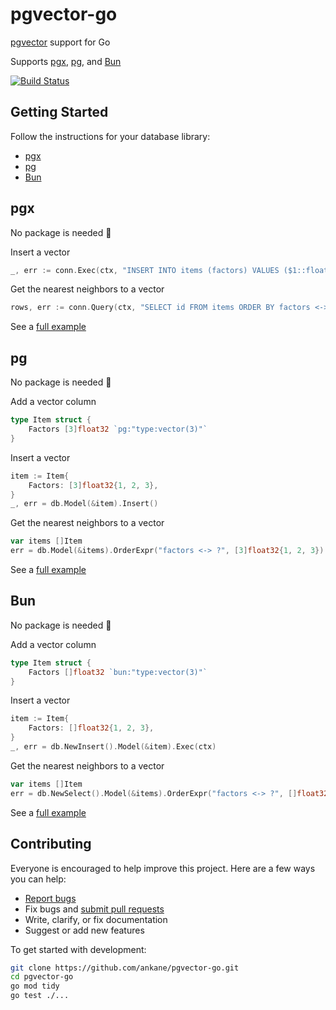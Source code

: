 # pgvector-go

[pgvector](https://github.com/ankane/pgvector) support for Go

Supports [pgx](https://github.com/jackc/pgx), [pg](https://github.com/go-pg/pg), and [Bun](https://github.com/uptrace/bun)

[![Build Status](https://github.com/ankane/pgvector-go/workflows/build/badge.svg?branch=master)](https://github.com/ankane/pgvector-go/actions)

## Getting Started

Follow the instructions for your database library:

- [pgx](#pgx)
- [pg](#pg)
- [Bun](#bun)

## pgx

No package is needed :tada:

Insert a vector

```go
_, err := conn.Exec(ctx, "INSERT INTO items (factors) VALUES ($1::float4[])", []float32{1, 2, 3})
```

Get the nearest neighbors to a vector

```go
rows, err := conn.Query(ctx, "SELECT id FROM items ORDER BY factors <-> $1::float4[] LIMIT 5", []float32{1, 2, 3})
```

See a [full example](pgx/pgvector_test.go)

## pg

No package is needed :tada:

Add a vector column

```go
type Item struct {
    Factors [3]float32 `pg:"type:vector(3)"`
}
```

Insert a vector

```go
item := Item{
    Factors: [3]float32{1, 2, 3},
}
_, err = db.Model(&item).Insert()
```

Get the nearest neighbors to a vector

```go
var items []Item
err = db.Model(&items).OrderExpr("factors <-> ?", [3]float32{1, 2, 3}).Limit(5).Select()
```

See a [full example](pg/pgvector_test.go)

## Bun

No package is needed :tada:

Add a vector column

```go
type Item struct {
    Factors []float32 `bun:"type:vector(3)"`
}
```

Insert a vector

```go
item := Item{
    Factors: []float32{1, 2, 3},
}
_, err = db.NewInsert().Model(&item).Exec(ctx)
```

Get the nearest neighbors to a vector

```go
var items []Item
err = db.NewSelect().Model(&items).OrderExpr("factors <-> ?", []float32{1, 2, 3}).Limit(5).Scan(ctx)
```

See a [full example](bun/pgvector_test.go)

## Contributing

Everyone is encouraged to help improve this project. Here are a few ways you can help:

- [Report bugs](https://github.com/ankane/pgvector-go/issues)
- Fix bugs and [submit pull requests](https://github.com/ankane/pgvector-go/pulls)
- Write, clarify, or fix documentation
- Suggest or add new features

To get started with development:

```sh
git clone https://github.com/ankane/pgvector-go.git
cd pgvector-go
go mod tidy
go test ./...
```
